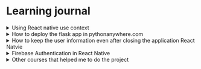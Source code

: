 # Learning journal 

<details>
<summary>  Using React native use context</summary>

## Using React native use context
`useContext` is a react native hook that helps with accessing the value of a parameter from any screen under the same context without manually passing from each screens. 

### React native hooks 
Hooks are special functions in the react that helps in manage the states in different componets. Like useState hook , helps to change the variable state. useEffect hooks the functions will be called when the screen is loaded or when the value of variable is changed. 

While useing `useEffect(()=> randomFunctions(); {},[]);` the codes in the the use effects runs the when the component loads. And if we are any variable inside the square bracket then the functions called inside the useEffect changes when the value of the variable changes like  `useEffect(()=> randomFunctions(); {},[userId]); , the codes inside the useEffect will be called whenever the value of the userId is changed.

These hooks can only be called inside a functional component in react. So a functional component is any javascript function that return jsx. Jsx is certain syntax of javascript where we create html like structues.

These hooks are very useful in my project, I use the useState to assign values to the variable. useEffects are used to show the ui according to the respective users. And the useContext was the one that helped me to pass parameters between different type of Stacks in my project.

### How it was useful in my project

So in react navigation happens by creating a navigation container that we can import from the package react-navigation and By creating Stack , where Stack is a `createStackNavigator` function we can import from react navigation. So we can create different `Stack.Navigator` inside the navigation container. And inside the `Stack.Navigators` we can use our screens by using `Stack.screen`.

So in my case I have two different types of stacks one is the AuthStack which have the screeens for user login or sign up and that is a `Stack.Navigator` and the other one is the userStack which contain the screens that the user will be using after authentication and that is a `Tab.navigator` where tab is a `createBottomTabNavigator` function that we import from `@react-navigation/bottom-tabs`. So I was troubling with moving how to move from the Stack navigator to the Tab navigator.

So I figured that out with the help of nested navigations from this article https://reactnavigation.org/docs/nesting-navigators/. by using the tab navigator as a component inside the stack navigator. And the next challenge was how to pass the user id after authentication from the auth stack to userStack. Here even though i am using the my bottoms tabs in userStack inside a stack navigator component, both are different files and different stacks. So I was struggling to find a way and then I found the `useContext` hook.

### How to use the `useContext` hook

```javascript
import React, { createContext, useState } from 'react';

export const AuthContext = createContext();

export const AuthProvider = ({ children }) => {
  const [userId, setUserId] = useState(null);
  const [emplyObject, setEmplyObject] = useState(null);
  const [emplyFlag, setEmplyFlag] = useState(null);

  return (
    <AuthContext.Provider value={{ userId, setUserId, emplyObject, setEmplyObject, emplyFlag, setEmplyFlag }}>
      {children}
    </AuthContext.Provider>
  );
};
```

So I first created a new file call `AuthContext` and we are exportinig two things from this file `AuthContext` and `AuthProvider`, these are the names give by me this can be any names. Here `Auth context` is the `createContext` function that the we import from react and `AuthProvider` is a functional component accepting a `childern` parameter. So I declared the `userId` and the `setUser Id` inside the `AuthProvider` and then the `AuthProvider` functional component is returning an `AuthContext.provider` where you can define the values that the childern of this can be used, in my case i have the `userId` and the `setUser` function inside the `value` so that any of the children element can use these. 

Then after creating the `AuthContext` file, I wrapped my Navigation container in the `App.js` file with the `AuthProvider` and then I imported the `setUserId` function in the usercreation page in the `AuthStack` and set the value for the `userId` and then when I move to the `userStack` I import the `userId` from the `AuthContext` and userthe `userId`. This is possible because as we wrapped our main navigator inside the `AuthProvider` and we can set or use the `userId` value from any screens inside the children of the `AuthProvider`, this was very useful. 

### Resources that helped me

* Crawford, T. (2023, September 22). React Navigation - Nesting Navigators. YouTube. https://www.youtube.com/watch?v=6RhOzQciVwI
* NetNinja (2020). React Context & Hooks. YouTube. https://www.youtube.com/watch?v=-40TBdSRk6E
* React Navigation. (n.d.). Nesting navigators. Retrieved October 25, 2024, from https://reactnavigation.org/docs/nesting-navigators/

</details>

<details>

  
<summary>How to deploy the flask app in pythonanywhere.com</summary>

## How to deploy the flask app in pythonanywhere.com

`pyhthonanywhere.com` helps to deploy different Python apps like Flask, and Django for free. We will be having some restriction like not able to change the url and will be having a data limit of 500mb. However, it works great.

1. Create a new account in pythonanywhere.com
2. Now we can see our dashboard and then go to the file section and create new folder that can be anything.
3. Now create a virtual environment inside the newly created folder. For that we have to go to the console tab and create a new bash console. Make sure we are inside the project directory and then run this command

   ```
   python -m venv venv
   ```
This will create a virtual environment inside the folder. I wish to share my understanding of about what is a python virtual environment

### What is a python virtual environment:

Imagine we are an artist with different projects. 
* Without vitual environment we will be having a big room with all the tools that can be used to any project.
* But with a virtual environment we will be having separate rooms for each projects having the necessary tools required for that project only. Like a little organized. 

So by creating a virtual environment to a project will be like creating a room for that project with only the necessary tools. This helps to avoid the package conflicts problems and do not commit that to the git hub as it might not work on the others and might be having security issues. 

Python Land. (n.d.). Python venv: How to create, activate, deactivate, and delete. Retrieved from https://python.land/virtual-environments/virtualenv

4. So now after creating we can activate the venv by the following command, note that the venv is the name that we given to our virtual environment that can be anything

```python
source venv/bin/activate
```
5. Create requirements.txt file, with all the required packages.

So in your computer, that is where we were running the flask app as local host we have run the following command in the flask app root directory

```python
pip freeze > requirements.txt
```

This will create a new requirements.txt file in the root directory and will list all the packages required for this project.

6. Remove the debug codes from your project:

    So in your computer before exporting the app.py file that is where we have all our apis we have to remove the code

   ```
   if __name__ == '__main__':
    app.run(debug=True, host='0.0.0.0')
   ```

   We were using this for the debug mode now we are switching to the production mode with do not need this it is a best practice for some security reasons.

7. Now in the pythonanywhere inside the our project folder that is in the files tab press the button `upload a file` and then upload the files `app.py` and the `requirements.txt` file  from your local machine.
8. Install the required packages to the virtual environment:
   ```python
   pip install -r requirements.txt
   ```
   So by the above command in the base we will be installing all of our necessary packages to our virtual environment.
9. Add the firebase configurations:
    So inside our project folder which has the app.py, requirements.txt, and the venv folder, we will create a new folder called `config` and inside the config folder upload the serviceAccountKey.json file from your computer that has the firebase configurations.
10. Create new web app:
    
     - Go to the web tab
     - Click `Add a new web app` Button
     - The create the web app by choosing the latest python version.
       
11. Update the WSGI file:

    Under the web app there is a link to modify the WSGI file:
    
    - Here change the path to the app folder. like `/home/perfectSky/mysite/venv` in my case as my user name is perfectSky
    - Change the virtual environment path. There will be a variable `VIRTUALENV = '/home/perfectSky/mysite/venv'`.

Thats all the setups just click save go back to the web tab, press reload and the our backend is live now.

</details>


<details>
  <summary>  How to keep the user information even after closing the application React Natvie </summary>

## How to keep the user information after sigin in or sigup in the local storage

So we are using Firebase Authentication persistence. This is the function allows users to remain authenticated even after closing and reopening the app. This means users don't need to log in again every time they use the application.

### Required Dependencies
```javascript
import { initializeAuth, getReactNativePersistence } from 'firebase/auth';
import AsyncStorage from '@react-native-async-storage/async-storage';
```

We need these two libraries that we can get from npm by the following command

```cmd
npm install firebase
npm install @react-native-async-storage/async-storage
```
Here the firebase auth have all the required packages related to the firebase so you don't have to add the `firebase/auth` package seprately.

### How I used this in my project

#### 1. Wrap the firebase app like below while initializing the auth:

   ```javascript
   const auth = initializeAuth(app, {
    persistence: getReactNativePersistence(AsyncStorage),
  });
  ```

This is how I changed the config file in my project you can see the details in `src/config/firebase.js` file in React native project repository. 

```javascript
import { initializeApp } from "firebase/app";
import { getAnalytics } from "firebase/analytics";
import { initializeAuth, getReactNativePersistence } from 'firebase/auth';
import { getFirestore } from 'firebase/firestore';
import AsyncStorage from '@react-native-async-storage/async-storage';

const firebaseConfig = {
  // our firbase config that we get from the firbase not sharing due to security reasons
  };

// Initialize Firebase
const app = initializeApp(firebaseConfig);
const db = getFirestore(app);

const auth = initializeAuth(app, {
    persistence: getReactNativePersistence(AsyncStorage),
  });
const analytics = getAnalytics(app);

export{app, auth, db}
});
```
So now when the the authentication happen the authentication token will be stored on the device locally. This is all the we need to do to make the user information stays even when the user closes the app. 

#### 2. Notify the firebase-auth when the authentication changes:

```javascript
import { onAuthStateChanged } from 'firebase/auth';

// Listen for authentication state changes
onAuthStateChanged(auth, (user) => {
  if (user) {
    // User is signed in, redirect to home screen
    // The user object will be available even after app restart
    navigation.navigate('Home');
  } else {
    // No user is signed in, show login screen
    navigation.navigate('Login');
  }
});
```

So here we are using the function `onAuthStateChanged` that will helps notifiy the `firebase-auth` when authentication changes that is at the time of login or signup and sigout. I have another documentation on explaining how authentication happens using firebase auth.
   


## In conclusion:

   - When a user logs in or signs up, Firebase creates an authentication token and inform firbase auth
   - This token is automatically stored in AsyncStorage
   - On app restart, Firebase checks AsyncStorage for valid authentication tokens
   - If a valid token exists, the user remains authenticated
   - If the user sign out remove the authentication token and inform firebase auth
   - 
## Resources that helped me 


- Firebase. Authentication State Persistence. Retrieved November 11, 2024, from https://firebase.google.com/docs/auth/web/auth-state-persistence

- Adrian Twarog.(2020) AsynStorage React-native | AsyncStorage Tutorial. YouTube. https://youtu.be/2Oz-OLB8FQQ

- Jorge Vergara. (2021). Understanding the firebae auth persistence. YouTube. https://youtu.be/PRGHWgTydyQ](https://www.youtube.com/watch?v=si5fhwYVakk



</details>


<details>
<summary>Firebase Authentication in React Native</summary>

## How to use Firebase Authentication in React Native

### Why we need to authenticate:

So for the security of the user, if we are storing the user information like password and email and if someone else gain access to our database that can manipulate the other user accounts or get the user information. So here we are saving the email in our database but have no access to the password that is stored in firebase authentications. Which is secure for the user.

So If you have a Firebase app and if you are in the console tab:

1. On the left navigation you will see two tabs `Authentication` and Firestore database
2. Go to the authentication `Signin method` and click the `Add new provider`. Here you can choose any provider i have chosen the email and password my project.
3. Could you change the configurations of the file where you set up the Firebase database in your project?
 

```javascript
// Import required Firebase functions
import { initializeApp } from "firebase/app";
import { getAnalytics } from "firebase/analytics";
import { getFirestore } from 'firebase/firestore';

// Firebase configuration object
const firebaseConfig = {
  // Configuration details from Firebase console
  // (apiKey, authDomain, projectId, etc.)
  // Not shared due to security reasons
};

// Initialize Firebase services
const app = initializeApp(firebaseConfig);
const db = getFirestore(app);

// Initialize Auth with persistence
const auth = initializeAuth(app);
const analytics = getAnalytics(app);

// Export initialized services
export { app, auth, db }
```

This is how I changed my config file. The file is in `src/config/firebase.js` in the react native project folder.

```javascript
const auth = initializeAuth(app);
```
this is the important step, we import the auth package and wrap our app in Firebase auth.

Now our app is ready to do the authentication. The authentication happens in two places:

- ### Sign in :

  - During the signing in we use `signInWithEmailAndPassword` the component is provided by the firebase auth package.
  - This component checks for an user and create a auth token if the credentials are correct.
  - In my project:

In my `SignInScreen.js`, I created a sign-in function using Firebase's authentication:

```javascript
const handleSignIn = async () => {
  try {
    setIsLoading(true);
    const userCredential = await signInWithEmailAndPassword(
      auth,
      email,
      password
    );
    setUserId(userCredential.user.uid);
  } catch (error) {
    setError('Invalid email or password');
  } finally {
    setIsLoading(false);
  }
};
```
    
   
- ### Sign up :
  
   - During sign-up, we are using `createUserWithEmailAndPassword` this component from the firebase-auth package.
   - This component will check if the user is providing the correct email format and register the user email and password in the authentication tab in the firebase console and create an authentication token.
   -  In my project:
   

In `UserCreation4.js`, I implemented the sign-up functionality:

```javascript
const handleCreateUser = async () => {
  try {
    setLoading(true);
    const userCredential = await createUserWithEmailAndPassword(
      auth,
      email,
      password
    );
    const user = userCredential.user;
    setUserId(user.uid);
    
    // Create additional user data in database
    await createUser({
      userId: user.uid,
      name,
      business,
      mobileNumber,
      position: selectedPosition,
      address,
      businessType,
      numberOfEmployees: selectedNumOfEmployees
    });
  } catch (error) {
    Alert.alert('Error', error.message);
  } finally {
    setLoading(false);
  }
};
```

 
### How it helped me

1. It helped me to create a user account and login to the user account securely without any authentication from my side.
2. It helped me to go from authentication screen to the homescreen if the user is authenticated for that the component `onAuthStatChanged` will get the state of the authentication and we go to different screen according to the state. 

This my `App.js`. file

```javascript
const App = () => {
  return (
    <AuthProvider>
      <Main />
    </AuthProvider>
  );
};

const Main = () => {
  const [isAuthenticated, setIsAuthenticated] = useState(null);
  const [isLoading, setIsLoading] = useState(true);
  const { setUserId } = useContext(AuthContext);

  useEffect(() => {
    const unsubscribe = onAuthStateChanged(auth, async (user) => {
      if (user) {
        setUserId(user.uid);
        setIsAuthenticated(true);
      } else {
        setIsAuthenticated(false);
      }
      setIsLoading(false);
    });

    return unsubscribe;
  }, []);
}
```
Here you can see how I am using the component `onAuthStateChanged` to navigate between screens.

### Resources that helped me

* Firebase Documentation. (n.d.). Get Started with Firebase Authentication on Websites. Retrieved from https://firebase.google.com/docs/auth/web/start
* React Navigation. (n.d.). Authentication flows. Retrieved from https://reactnavigation.org/docs/auth-flow
* Matt with Matt. (2021). Firebase Auth in React Native. YouTube. https://www.youtube.com/watch?v=ql4J6SpLXZA
* Firebase Setup Guide. (n.d.). Adding Firebase to your React Native project. Retrieved from https://firebase.google.com/docs/react-native/setup

</details>

<details>
  <summary>Other courses that helped me to do the project</summary>

- Nick Walter. (2019). Flask Essential learning [Online course]. Retrieved from LinkedIn Learning. [https://www.linkedin.com/learning](https://www.linkedin.com/learning/flask-essential-training-2019/demo-project-overview?u=104934506)
- Shaun Wassell. (2020). Firebase: Stop reinventing the wheel [Online course]. Retrieved from LinkedIn Learning.[ https://www.linkedin.com/learning](https://www.linkedin.com/learning/firebase-essential-training/firebase-stop-reinventing-the-wheel?u=104934506)
- Samer Buna. (2020). Working with React Native [Online course]. Retrieved from LinkedIn Learning. [https://www.linkedin.com/learning](https://www.linkedin.com/learning/react-native-essential-training/working-with-react-native?u=104934506)
</details>




